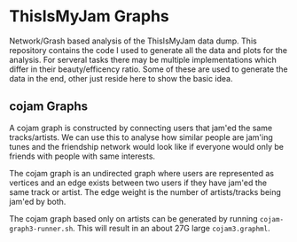 ThisIsMyJam Graphs
===================

Network/Grash based analysis of the ThisIsMyJam data dump.
This repository contains the code I used to generate all the data and plots for the analysis.
For serveral tasks there may be multiple implementations which differ in their beauty/efficency ratio.
Some of these are used to generate the data in the end, other just reside here to show the basic idea.

cojam Graphs
------------

A cojam graph is constructed by connecting users that jam'ed the same tracks/artists.
We can use this to analyse how similar people are jam'ing tunes and the friendship network would look like if everyone would only be friends with people with same interests.

The cojam graph is an undirected graph where users are represented as vertices and an edge exists between two users if they have jam'ed the same track or artist.
The edge weight is the number of artists/tracks being jam'ed by both.

The cojam graph based only on artists can be generated by running `cojam-graph3-runner.sh`.
This will result in an about 27G large `cojam3.graphml`.
